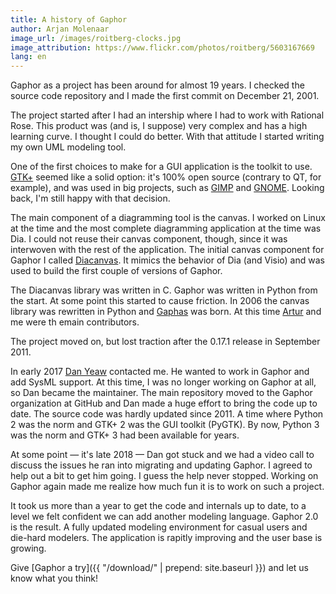 ```yaml
---
title: A history of Gaphor
author: Arjan Molenaar
image_url: /images/roitberg-clocks.jpg
image_attribution: https://www.flickr.com/photos/roitberg/5603167669
lang: en
---
```


Gaphor as a project has been around for almost 19 years.
I checked the source code repository and I made the first commit on December 21, 2001.

The project started after I had an intership where I had to work with Rational Rose.
This product was (and is, I suppose) very complex and has a high learning curve.
I thought I could do better. With that attitude I started writing my own UML modeling tool.

<!--break-->

One of the first choices to make for a GUI application is the toolkit to use.
[GTK+](https://gtk.org) seemed like a solid option: it's 100% open source (contrary to QT, for example),
and was used in big projects, such as [GIMP](https://gimp.org) and [GNOME](https://gnome.org).
Looking back, I'm still happy with that decision.

The main component of a diagramming tool is the canvas. I worked on Linux at the time and
the most complete diagramming application at the time was Dia. I could not reuse their
canvas component, though, since it was interwoven with the rest of the application.
The initial canvas component for Gaphor I called [Diacanvas](https://diacanvas.sourceforge.net/).
It mimics the behavior of Dia (and Visio) and was used to build the first couple of versions of Gaphor.

The Diacanvas library was written in C. Gaphor was written in Python from the start.
At some point this started to cause friction. In 2006 the canvas library was rewritten in Python and [Gaphas](https://github.com/gaphor/gaphas) was born. At this time [Artur](https://github.com/wrobell) and me were th emain contributors.

The project moved on, but lost traction after the 0.17.1 release in September 2011.

In early 2017 [Dan Yeaw](https://github.com/danyeaw) contacted me. He wanted to work in Gaphor and add SysML support.
At this time, I was no longer working on Gaphor at all, so Dan became the maintainer.
The main repository moved to the Gaphor organization at GitHub and Dan made a huge effort to bring the code up to date.
The source code was hardly updated since 2011. A time where Python 2 was the norm and GTK+ 2 was the GUI toolkit (PyGTK).
By now, Python 3 was the norm and GTK+ 3 had been available for years.

At some point &mdash; it's late 2018 &mdash; Dan got stuck and we had a video call to discuss the issues he ran into migrating and updating Gaphor.
I agreed to help out a bit to get him going. I guess the help never stopped.
Working on Gaphor again made me realize how much fun it is to work on such a project.

It took us more than a year to get the code and internals up to date, to a level we felt confident we can add another modeling language.
Gaphor 2.0 is the result. A fully updated modeling environment for casual users and die-hard modelers.
The application is rapitly improving and the user base is growing.

Give [Gaphor a try]({{ "/download/" | prepend: site.baseurl }}) and let us know what you think!
